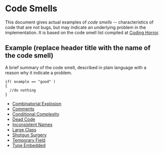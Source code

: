 # Code Smells

This document gives actual examples of *code smells* -- characteristics of code that are not bugs, but may indicate an underlying problem in the implementation. It is based on the code smell list compiled at [Coding Horror](https://blog.codinghorror.com/code-smells/).

## Example (replace header title with the name of the code smell)

A brief summary of the code smell, described in plain language with a reason why it indicate a problem.

```{programming-language}
if( example == "good" )
{
  //do nothing
}
```

* [Combinatorial Explosion](combinatorial-explosion.md)
* [Comments](comments.md)
* [Conditional Complexity](conditional-complexity.md)
* [Dead Code](dead-code.md)
* [Inconsistent Names](inconsistent-names.md)
* [Large Class](large-class.md)
* [Shotgun Surgery](shotgun-surgery.md)
* [Temporary Field](temporary-field.md)
* [Type Embedded](type-embed.md)
